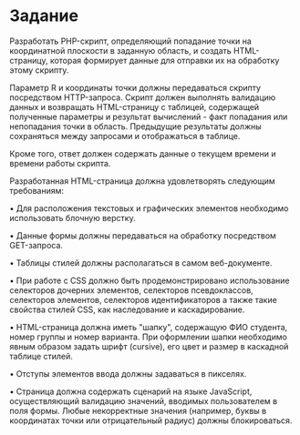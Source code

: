 # Задание


Разработать PHP-скрипт, определяющий попадание точки на координатной плоскости в заданную область, и создать HTML-страницу, которая формирует данные для отправки их на обработку этому скрипту.


Параметр R и координаты точки должны передаваться скрипту посредством HTTP-запроса. Скрипт должен выполнять валидацию данных и возвращать HTML-страницу с таблицей, содержащей полученные параметры и результат вычислений - факт попадания или непопадания точки в область. Предыдущие результаты должны сохраняться между запросами и отображаться в таблице.


Кроме того, ответ должен содержать данные о текущем времени и времени работы скрипта.


Разработанная HTML-страница должна удовлетворять следующим требованиям:

•	Для расположения текстовых и графических элементов необходимо использовать блочную верстку.

•	Данные формы должны передаваться на обработку посредством GET-запроса.

•	Таблицы стилей должны располагаться в самом веб-документе.

•	При работе с CSS должно быть продемонстрировано использование селекторов дочерних элементов, селекторов псевдоклассов, селекторов элементов, селекторов идентификаторов а также такие свойства стилей CSS, как наследование и каскадирование.

•	HTML-страница должна иметь "шапку", содержащую ФИО студента, номер группы и номер варианта. При оформлении шапки необходимо явным образом задать шрифт (cursive), его цвет и размер в каскадной таблице стилей.

•	Отступы элементов ввода должны задаваться в пикселях.

•	Страница должна содержать сценарий на языке JavaScript, осуществляющий валидацию значений, вводимых пользователем в поля формы. Любые некорректные значения (например, буквы в координатах точки или отрицательный радиус) должны блокироваться.
 
 

